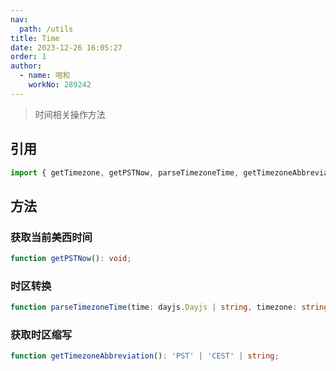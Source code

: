 ```yaml
---
nav:
  path: /utils
title: Time
date: 2023-12-26 16:05:27
order: 1
author: 
  - name: 喧和
    workNo: 289242
---
```


> 时间相关操作方法

## 引用
```typescript
import { getTimezone, getPSTNow, parseTimezoneTime, getTimezoneAbbreviation } from '@ali/aepay-utils';
```

## 方法

### 获取当前美西时间

```typescript
function getPSTNow(): void;
```

### 时区转换

```typescript
function parseTimezoneTime(time: dayjs.Dayjs | string, timezone: string = getTimezone()):  dayjs.Dayjs;
```

### 获取时区缩写

```typescript
function getTimezoneAbbreviation(): 'PST' | 'CEST' | string;
```